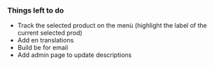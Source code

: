 ### Things left to do
* Track the selected product on the menù (highlight the label of the current selected prod)
* Add en translations
* Build be for email
* Add admin page to update descriptions